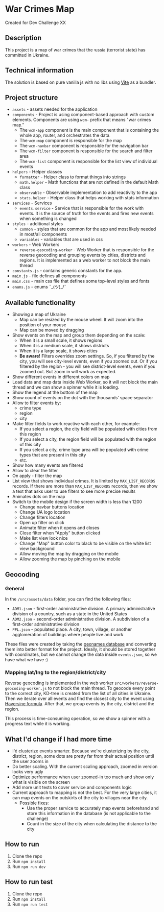 # War Crimes Map
Created for Dev Challenge XX

## Description
This project is a map of war crimes that the <sub><sup>r</sup></sub>ussia (terrorist state) has committed in Ukraine.

## Technical information
The solution is based on pure vanilla js with no libs using [Vite](https://vitejs.dev/) as a bundler.

## Project structure
- `assets` - assets needed for the application
- `components` - Project is using component-based approach with custom elements. Components are using `wcm-` prefix that means "war crimes map."
  - The `wcm-app` component is the main component that is containing the whole app, router, and orchestrates the data.
  - The `wcm-map` component is responsible for the map
  - The `wcm-navbar` component is responsible for the navigation bar
  - The `wcm-filter` component is responsible for the search and filter area
  - The `wcm-list` component is responsible for the list view of individual events
- `helpers` - Helper classes
  - `formatter` - Helper class to format things into strings
  - `math.helper` - Math functions that are not defined in the default Math class
  - `observable` - Observable implementation to add reactivity to the app
  - `stats.helper` - Helper class that helps working with stats information
- `services` - Services
  - `events.service` - Service that is responsible for the work with events. It is the source of truth for the events and fires new events when something is 
    changed
- `styles` - additional styles
  - `common` - styles that are common for the app and most likely needed in most/all components
  - `variables` - variables that are used in css
- `workers` - Web Workers
  - `reverse-geocoding-worker` - Web Worker that is responsible for the reverse geocoding and grouping events by cities, districts and regions. It is 
    implemented as a web worker to not block the main thread
- `constants.js` - contains generic constants for the app.
- `main.js` - file defines all components
- `main.css` - main css file that defines some top-level styles and fonts
- `enums.js` - enums ¯\_(ツ)_/¯

## Available functionality
- Showing a map of Ukraine
  - Map can be resized by the mouse wheel. It will zoom into the position of your mouse
  - Map can be moved by dragging
- Show events on the map and group them depending on the scale:
  - When it is a small scale, it shows regions
  - When it is a medium scale, it shows districts
  - When it is a large scale, it shows cities
  - **Be aware!** Filters overrides zoom settings. So, if you filtered by the city, you will see city-level events, even if you zoomed out. Or if you 
    filtered by the region - you will see district-level events, even if you zoomed out. But zoom in will work as expected.
- Show different events in different colors on map
- Load data and map data inside Web Worker, so it will not block the main thread and we can show a spinner while it is loading.
- Show the legend at the bottom of the map
- Show count of events on the dot with the thousands' space separator
- Allow to filter events by:
  - crime type
  - region
  - city
- Make filter fields to work reactive with each other, for example:
  - If you select a region, the city field will be populated with cities from this region
  - If you select a city, the region field will be populated with the region of this city
  - If you select a city, crime type area will be populated with crime types that are present in this city
  - etc.
- Show how many events are filtered
- Allow to clear the filter
- On apply - filter the map
- List view that shows individual crimes. It is limited by `MAX_LIST_RECORDS` records. If there are more than `MAX_LIST_RECORDS` records, then we show a text 
  that 
  asks user to use filters to see more precise results
- Animates dots on the map
- Switch to the mobile design if the screen width is less than 1200
  - Change navbar buttons location
  - Change UA logo location
  - Change filters location
  - Open up filter on click
  - Animate filter when it opens and closes
  - Close filter when "Apply" button clicked
  - Make list view look nice
  - Change "Map" button color to black to be visible on the white list view background
  - Allow moving the map by dragging on the mobile
  - Allow zooming the map by pinching on the mobile

## Geocoding
### General
In the `/src/assets/data` folder, you can find the following files:
- `ADM1.json` - first-order administrative division. A primary administrative division of a country, such as a state in the United States
- `ADM2.json` - second-order administrative division. A subdivision of a first-order administrative division
- `PPL.json` - populated place. A city, town, village, or another agglomeration of buildings where people live and work

These files were created by taking the [geonames database](https://download.geonames.org/export/dump/) and converting them into better format for the project.
Ideally, it should be stored together with coordinates, but we cannot change the data inside `events.json`, so we have what we have :)

### Mapping lat/lng to the region/district/city
Reverse geocoding is implemented in the web worker `src/workers/reverse-geocoding-worker.js` to not block the main thread.
To geocode every point to the correct city, KD-tree is created from the list of all cities in Ukraine. 
Then we iterate over all events and find the closest city to the event using [Haversine formula](https://en.wikipedia.org/wiki/Haversine_formula).
After that, we group events by the city, district and the region.

This process is time-consuming operation, so we show a spinner with a progress text while it is working.

## What I'd change if I had more time
- I'd clusterize events smarter.
  Because we're clusterizing by the city, district, region, some dots are pretty far from their actual position until the user 
  zooms in
- Do better scaling. With the current scaling approach, zoomed in version looks very ugly
- Optimize performance when user zoomed-in too much and show only what is visible on the screen
- Add more unit tests to cover service and components logic
- Current approach to mapping is not the best. For the very large cities, it can map events on the outskirts of the city to villages near the city.
  - Possible fixes:
    - Use the proper service to accurately map events beforehand and store this information in the database (is not applicable to the challenge)
    - Count in the size of the city when calculating the distance to the city

## How to run
1. Clone the repo
2. Run `npm install`
3. Run `npm run dev`

## How to run test
1. Clone the repo
2. Run `npm install`
3. Run `npm run test`
